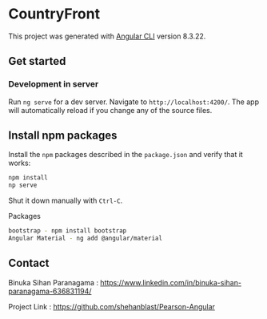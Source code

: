 # CountryFront

This project was generated with [Angular CLI](https://github.com/angular/angular-cli) version 8.3.22.

## Get started

### Development in server

Run `ng serve` for a dev server. Navigate to `http://localhost:4200/`. The app will automatically reload if you change any of the source files.

## Install npm packages

Install the `npm` packages described in the `package.json` and verify that it works:

```bash
npm install
np serve
```
Shut it down manually with `Ctrl-C`.

Packages

```bash
bootstrap - npm install bootstrap
Angular Material - ng add @angular/material
```
## Contact

Binuka Sihan Paranagama : https://www.linkedin.com/in/binuka-sihan-paranagama-636831194/

Project Link : https://github.com/shehanblast/Pearson-Angular
